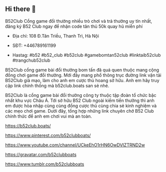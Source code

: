 ## Hi there 👋

B52Club Cổng game đổi thưởng nhiều trò chơi và trả thưởng uy tín nhất, đăng ký B52 Club ngay để nhận code tân thủ 50k quay hũ miễn phí

- Địa chỉ: 108 Đ.Tân Triều, Thanh Trì, Hà Nội

- SĐT: +446789161199

- Hastag: #b52 #b52_club #b52club #gamebomtan52club #linktaib52club #trangchub52club

B52Club cổng game bài đổi thưởng bom tấn đã quá quen thuộc mang cộng đồng chơi game đổi thưởng. Mới đây mang phổ thông trục đường link vận tải B52Club giả mạo, làm cho anh em cược thủ hoang sở hữu. Anh em hãy truy cập link chính thống mà b52club.boats san sẻ nhé.

B52Club là cổng game bài đổi thưởng công ty thuộc tập đoàn tổ chức bậc nhất khu vực Châu Á. Tới sở hữu B52 Club ngoài kiếm tiền thưởng thì anh em được hòa nhập cùng cùng đồng cược thủ cùng chia sẻ kinh nghiệm và các mẹo chơi game. Dưới đây, tổng hợp những link chuyên chở B52 Club chính thức để anh em chơi vui mà an toàn.

https://b52club.boats/

https://www.pinterest.com/b52clubboats/

https://www.youtube.com/channel/UCkeEhO1rHN6OwDVIZTRND2w

https://gravatar.com/b52clubboats

https://www.tumblr.com/b52clubboats

